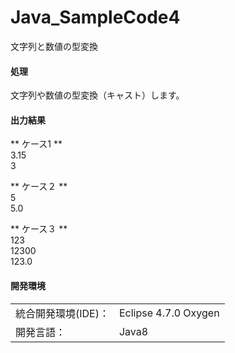 # Java_SampleCode4
文字列と数値の型変換

#### 処理
文字列や数値の型変換（キャスト）します。

#### 出力結果
** ケース1 **  
3.15  
3  
  
** ケース２ **  
5  
5.0  
  
** ケース３ **  
123  
12300  
123.0  
  
  
#### 開発環境
|  |  |
|:-|:-|
| 統合開発環境(IDE)： | Eclipse 4.7.0 Oxygen |
| 開発言語： | Java8 |
